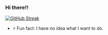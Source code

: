 ### Hi there!!


[![GitHub Streak](https://streak-stats.demolab.com/?user=ThiccestZexie&theme=highcontrast)](https://git.io/streak-stats)

- ⚡ Fun fact: I have no idea what I want to do. 
<!--
**ThiccestZexie/ThiccestZexie** is a ✨ _special_ ✨ repository because its `README.md` (this file) appears on your GitHub profile.

Here are some ideas to get you started:

- 🔭 I’m currently working on ...
- 🌱 I’m currently learning ...
- 👯 I’m looking to collaborate on ...
- 🤔 I’m looking for help with ...
- 💬 Ask me about ...
- 📫 How to reach me: ...
- 😄 Pronouns: ...
-->

